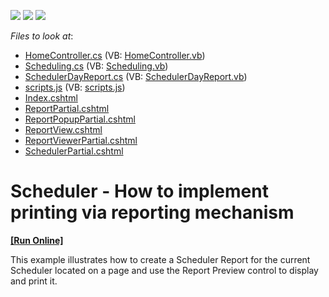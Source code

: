 <!-- default badges list -->
![](https://img.shields.io/endpoint?url=https://codecentral.devexpress.com/api/v1/VersionRange/128553697/12.1.7%2B)
[![](https://img.shields.io/badge/Open_in_DevExpress_Support_Center-FF7200?style=flat-square&logo=DevExpress&logoColor=white)](https://supportcenter.devexpress.com/ticket/details/E20056)
[![](https://img.shields.io/badge/📖_How_to_use_DevExpress_Examples-e9f6fc?style=flat-square)](https://docs.devexpress.com/GeneralInformation/403183)
<!-- default badges end -->
<!-- default file list -->
*Files to look at*:

* [HomeController.cs](./CS/DevExpressMvcApplication1/Controllers/HomeController.cs) (VB: [HomeController.vb](./VB/DevExpressMvcApplication1/Controllers/HomeController.vb))
* [Scheduling.cs](./CS/DevExpressMvcApplication1/Models/Scheduling.cs) (VB: [Scheduling.vb](./VB/DevExpressMvcApplication1/Models/Scheduling.vb))
* [SchedulerDayReport.cs](./CS/DevExpressMvcApplication1/Reports/SchedulerDayReport.cs) (VB: [SchedulerDayReport.vb](./VB/DevExpressMvcApplication1/Reports/SchedulerDayReport.vb))
* [scripts.js](./CS/DevExpressMvcApplication1/Scripts/scripts.js) (VB: [scripts.js](./VB/DevExpressMvcApplication1/Scripts/scripts.js))
* [Index.cshtml](./CS/DevExpressMvcApplication1/Views/Home/Index.cshtml)
* [ReportPartial.cshtml](./CS/DevExpressMvcApplication1/Views/Home/ReportPartial.cshtml)
* [ReportPopupPartial.cshtml](./CS/DevExpressMvcApplication1/Views/Home/ReportPopupPartial.cshtml)
* [ReportView.cshtml](./CS/DevExpressMvcApplication1/Views/Home/ReportView.cshtml)
* [ReportViewerPartial.cshtml](./CS/DevExpressMvcApplication1/Views/Home/ReportViewerPartial.cshtml)
* [SchedulerPartial.cshtml](./CS/DevExpressMvcApplication1/Views/Home/SchedulerPartial.cshtml)
<!-- default file list end -->
# Scheduler - How to implement printing via reporting mechanism
<!-- run online -->
**[[Run Online]](https://codecentral.devexpress.com/e20056/)**
<!-- run online end -->


<p>This example illustrates how to create a Scheduler Report for the current Scheduler located on a page and use the Report Preview control to display and print it.</p>

<br/>


